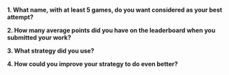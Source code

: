 
**1. What name, with at least 5 games, do you want considered as your best attempt?**



**2. How many average points did you have on the leaderboard when you submitted your work?**



**3. What strategy did you use?**



**4. How could you improve your strategy to do even better?**
